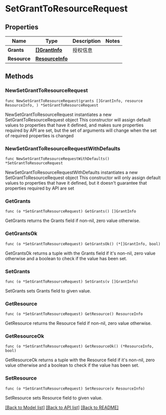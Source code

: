 # SetGrantToResourceRequest

## Properties

Name | Type | Description | Notes
------------ | ------------- | ------------- | -------------
**Grants** | [**[]GrantInfo**](GrantInfo.md) | 授权信息 | 
**Resource** | [**ResourceInfo**](ResourceInfo.md) |  | 

## Methods

### NewSetGrantToResourceRequest

`func NewSetGrantToResourceRequest(grants []GrantInfo, resource ResourceInfo, ) *SetGrantToResourceRequest`

NewSetGrantToResourceRequest instantiates a new SetGrantToResourceRequest object
This constructor will assign default values to properties that have it defined,
and makes sure properties required by API are set, but the set of arguments
will change when the set of required properties is changed

### NewSetGrantToResourceRequestWithDefaults

`func NewSetGrantToResourceRequestWithDefaults() *SetGrantToResourceRequest`

NewSetGrantToResourceRequestWithDefaults instantiates a new SetGrantToResourceRequest object
This constructor will only assign default values to properties that have it defined,
but it doesn't guarantee that properties required by API are set

### GetGrants

`func (o *SetGrantToResourceRequest) GetGrants() []GrantInfo`

GetGrants returns the Grants field if non-nil, zero value otherwise.

### GetGrantsOk

`func (o *SetGrantToResourceRequest) GetGrantsOk() (*[]GrantInfo, bool)`

GetGrantsOk returns a tuple with the Grants field if it's non-nil, zero value otherwise
and a boolean to check if the value has been set.

### SetGrants

`func (o *SetGrantToResourceRequest) SetGrants(v []GrantInfo)`

SetGrants sets Grants field to given value.


### GetResource

`func (o *SetGrantToResourceRequest) GetResource() ResourceInfo`

GetResource returns the Resource field if non-nil, zero value otherwise.

### GetResourceOk

`func (o *SetGrantToResourceRequest) GetResourceOk() (*ResourceInfo, bool)`

GetResourceOk returns a tuple with the Resource field if it's non-nil, zero value otherwise
and a boolean to check if the value has been set.

### SetResource

`func (o *SetGrantToResourceRequest) SetResource(v ResourceInfo)`

SetResource sets Resource field to given value.



[[Back to Model list]](../README.md#documentation-for-models) [[Back to API list]](../README.md#documentation-for-api-endpoints) [[Back to README]](../README.md)


